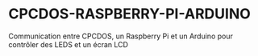 # CPCDOS-RASPBERRY-PI-ARDUINO
Communication entre CPCDOS, un Raspberry Pi et un Arduino pour contrôler des LEDS et un écran LCD
